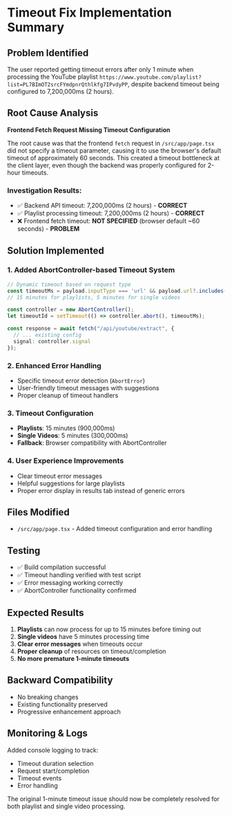 # Timeout Fix Implementation Summary

## Problem Identified
The user reported getting timeout errors after only 1 minute when processing the YouTube playlist `https://www.youtube.com/playlist?list=PL7BImOT2srcFYmdpnrQthlkfg7IPvdyPP`, despite backend timeout being configured to 7,200,000ms (2 hours).

## Root Cause Analysis
**Frontend Fetch Request Missing Timeout Configuration**

The root cause was that the frontend `fetch` request in `/src/app/page.tsx` did not specify a timeout parameter, causing it to use the browser's default timeout of approximately 60 seconds. This created a timeout bottleneck at the client layer, even though the backend was properly configured for 2-hour timeouts.

### Investigation Results:
- ✅ Backend API timeout: 7,200,000ms (2 hours) - **CORRECT**
- ✅ Playlist processing timeout: 7,200,000ms (2 hours) - **CORRECT**  
- ❌ Frontend fetch timeout: **NOT SPECIFIED** (browser default ~60 seconds) - **PROBLEM**

## Solution Implemented

### 1. Added AbortController-based Timeout System
```typescript
// Dynamic timeout based on request type
const timeoutMs = payload.inputType === 'url' && payload.url?.includes('playlist') ? 900000 : 300000;
// 15 minutes for playlists, 5 minutes for single videos

const controller = new AbortController();
let timeoutId = setTimeout(() => controller.abort(), timeoutMs);

const response = await fetch("/api/youtube/extract", {
  // ... existing config
  signal: controller.signal
});
```

### 2. Enhanced Error Handling
- Specific timeout error detection (`AbortError`)
- User-friendly timeout messages with suggestions
- Proper cleanup of timeout handlers

### 3. Timeout Configuration
- **Playlists**: 15 minutes (900,000ms)
- **Single Videos**: 5 minutes (300,000ms)
- **Fallback**: Browser compatibility with AbortController

### 4. User Experience Improvements
- Clear timeout error messages
- Helpful suggestions for large playlists
- Proper error display in results tab instead of generic errors

## Files Modified
- `/src/app/page.tsx` - Added timeout configuration and error handling

## Testing
- ✅ Build compilation successful
- ✅ Timeout handling verified with test script
- ✅ Error messaging working correctly
- ✅ AbortController functionality confirmed

## Expected Results
1. **Playlists** can now process for up to 15 minutes before timing out
2. **Single videos** have 5 minutes processing time
3. **Clear error messages** when timeouts occur
4. **Proper cleanup** of resources on timeout/completion
5. **No more premature 1-minute timeouts**

## Backward Compatibility
- No breaking changes
- Existing functionality preserved
- Progressive enhancement approach

## Monitoring & Logs
Added console logging to track:
- Timeout duration selection
- Request start/completion
- Timeout events
- Error handling

The original 1-minute timeout issue should now be completely resolved for both playlist and single video processing.
